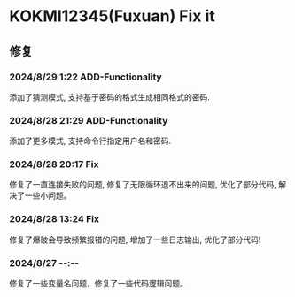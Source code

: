 
# KOKMI12345(Fuxuan) Fix it

## 修复

### 2024/8/29 1:22 ADD-Functionality

添加了猜测模式, 支持基于密码的格式生成相同格式的密码.

### 2024/8/28 21:29 ADD-Functionality

添加了更多模式, 支持命令行指定用户名和密码.

### 2024/8/28 20:17 Fix

修复了一直连接失败的问题, 修复了无限循环退不出来的问题, 优化了部分代码, 解决了一些小问题。

### 2024/8/28 13:24 Fix

修复了爆破会导致频繁报错的问题, 增加了一些日志输出, 优化了部分代码!

### 2024/8/27 --:--

修复了一些变量名问题，修复了一些代码逻辑问题。
